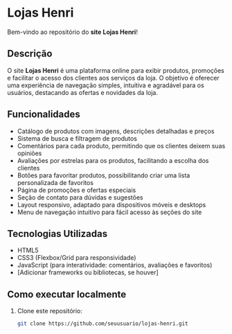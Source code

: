 # Lojas Henri

Bem-vindo ao repositório do **site Lojas Henri**!

## Descrição

O site **Lojas Henri** é uma plataforma online para exibir produtos, promoções e facilitar o acesso dos clientes aos serviços da loja. O objetivo é oferecer uma experiência de navegação simples, intuitiva e agradável para os usuários, destacando as ofertas e novidades da loja.

## Funcionalidades

- Catálogo de produtos com imagens, descrições detalhadas e preços
- Sistema de busca e filtragem de produtos
- Comentários para cada produto, permitindo que os clientes deixem suas opiniões
- Avaliações por estrelas para os produtos, facilitando a escolha dos clientes
- Botões para favoritar produtos, possibilitando criar uma lista personalizada de favoritos
- Página de promoções e ofertas especiais
- Seção de contato para dúvidas e sugestões
- Layout responsivo, adaptado para dispositivos móveis e desktops
- Menu de navegação intuitivo para fácil acesso às seções do site

## Tecnologias Utilizadas

- HTML5
- CSS3 (Flexbox/Grid para responsividade)
- JavaScript (para interatividade: comentários, avaliações e favoritos)
- [Adicionar frameworks ou bibliotecas, se houver]

## Como executar localmente

1. Clone este repositório:
   ```bash
   git clone https://github.com/seuusuario/lojas-henri.git
